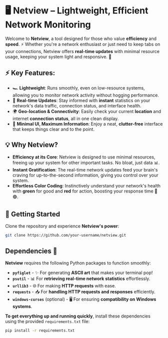 # 🖥️ **Netview** – Lightweight, Efficient Network Monitoring

Welcome to **Netview**, a tool designed for those who value **efficiency** and **speed**. ⚡ Whether you're a network enthusiast or just need to keep tabs on your connections, Netview offers **real-time updates** with minimal resource usage, keeping your system light and responsive. 🚀

## ⚡ **Key Features**:

- 🏎️ **Lightweight**: Runs smoothly, even on low-resource systems, allowing you to monitor network activity without hogging performance.
- 📡 **Real-time Updates**: Stay informed with **instant** statistics on your network's data traffic, connection status, and interface health.
- 🌍 **Geo-location & Connectivity**: Easily check your current **location** and internet **connection status**, all in one clean display.
- 🎨 **Minimal UI, Maximum Information**: Enjoy a neat, **clutter-free** interface that keeps things clear and to the point.

## 💡 **Why Netview?**
- **Efficiency at its Core**: Netview is designed to use minimal resources, freeing up your system for other important tasks. No bloat, just data 📊.
- **Instant Gratification**: The real-time network updates feed your brain's craving for up-to-the-second information, giving you control over your system.
- **Effortless Color Coding**: Instinctively understand your network's health with **green** for good and **red** for action, boosting your response time 🔴🟢.

## 🚀 **Getting Started**
Clone the repository and experience **Netview's power**:

```bash
git clone https://github.com/your-username/netview.git
```

## Dependencies 🚀

**Netview** requires the following Python packages to function smoothly:

- **`pyfiglet`** - ✨ For generating **ASCII art** that makes your terminal pop!
- **`psutil`** - 📊 For **retrieving real-time network statistics** effortlessly.
- **`urllib3`** - 🌐 For making **HTTP requests** with ease.
- **`requests`** - 📥 For **handling HTTP requests and responses** efficiently.
- **`windows-curses`** (optional) - 🖥️ For ensuring **compatibility on Windows systems**.

**To get everything up and running quickly**, install these dependencies using the provided `requirements.txt` file:

```bash
pip install -r requirements.txt
```
